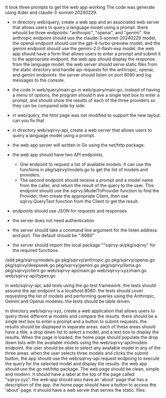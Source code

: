 It took three prompts to get the web app working The code was generate using Aider and claude-3-sonnet-20240229.

- in directory web/query, create a web app and an associated web server that allows users to query a language model using a prompt. there whould be three endpoints: "anthropic", "openai", and "gemini". the anthropic endpoint should use the claude-3-sonnet-20240229 model, the openai endpoint should use the gpt-4-turbo-preview model, and the gemini endpoint should use the gemini-2.0-flash-exp model. the web app should have a form that allows users to enter a prompt and submit it to the appropriate endpoint. the web app should display the response from the language model. the web server should serve static files from the static directory and handle api requests for the anthropic, openai, and gemini endpoints. the server should listen on port 8080 and log messages to the console.

- the code in web/query/main.go in web/query/main.go, instead of having a menu of options, the program should h
  ave a single text box to enter a prompt, and should show the results of each of the three providers so they can
  be compared side by side.

- in web/query, the html page was not modified to support the new layout. can you fix that


- in directory web/sqirvy-api, create a web server that allows users to query a language model using a prompt. 
- the web app server will written in Go using the net/http package. 
- the web app should have two API endpoints. 
  - One endpoint to request a list of available models. It can use the functions in pkg/sqirvy/models.go to get the list of models and providers. 
  - The second endpoint should receive a prompt and a model name from the caller, and return the result of the query to the user. This endpoint should use the sqirvy.ModelToProvider function to find the Provider, then create the appropriate Client, then use sqirvy.QueryText function from the Client to get the result.
- endpoints should use JSON for requests and responses
- the server does not need authentication
- the server should take a command line argument for the listen address and port. The default should be ":8080"
- the server should import the local package ""sqirvy-ai/pkg/sqirvy" for the required functions

/add
 pkg/sqirvy/models.go
 pkg/sqirvy/anthropic.go
 pkg/sqirvy/openai.go
 pkg/sqirvy/deepseek.go
 pkg/sqirvy/gemini.go
 pkg/sqirvy/llama.go
 pkg/sqirvy/client.go
 web/sqirvy-api/main.go
 web/sqirvy-xyz/main.go
 web/sqirvy-api/types.go


in web/sqirvy-api, add tests using the go test framework. the tests should assume the api 
endpoint is a localhost:8080. the tests should cover requesting the list of models and
performing queries using the Anthropic, Gemini and Openai modeles. the tests should be table driven.

in directory web/sqirvy-xyz, create a web application that allows users to query three different ai models and compare the results. there should be a single text box to enter a prompt and a button to submit requests. the results should be displayed in separate areas. each of these areas should have a title, a drop down list to select a model, and a text box to display the results. 
When the page is loaded, the home page should populate the drop down lists with the available models using the web/sqirvy-api/models endpoint. the user should be able to select any available model in any of the three areas.
when the user selects three models and clicks the submit button, the app should use the web/sqirvy-api request endpoing to execute the query for the selected model and display the results. the web app should use the go net/http package. The web page should be clean, simple and modern. It should have a label at the top of the page called "sqiryv.xyz". the web app should also have an 'about' page that has a description of the app. the home page should have a button to access the 'about' page. it should have a web server that serves the static. files. 


                

